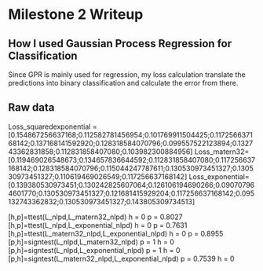 # Milestone 2 Writeup	

## How I used Gaussian Process Regression for Classification

Since GPR is mainly used for regression, my loss calculation translate the predictions into binary classification and calculate the error from there.


## Raw data
Loss_squaredexponential = [0.154867256637168;0.112582781456954;0.101769911504425;0.117256637168142;0.137168141592920;0.128318584070796;0.099557522123894;0.132743362831858;0.112831858407080;0.103982300884956]
Loss_matern32=[0.119469026548673;0.134657836644592;0.112831858407080;0.117256637168142;0.128318584070796;0.115044247787611;0.130530973451327;0.130530973451327;0.110619469026549;0.117256637168142]
Loss_exponential=[0.139380530973451;0.130242825607064;0.126106194690266;0.090707964601770;0.130530973451327;0.121681415929204;0.117256637168142;0.095132743362832;0.130530973451327;0.143805309734513]

[h,p]=ttest(L_nlpd,L_matern32_nlpd)
h = 0
p = 0.8027
[h,p]=ttest(L_nlpd,L_exponential_nlpd)
h = 0
p = 0.7631
[h,p]=ttest(L_matern32_nlpd,L_exponential_nlpd)
h = 0
p = 0.8955
[p,h]=signtest(L_nlpd,L_matern32_nlpd)
p = 1
h = 0
[p,h]=signtest(L_nlpd,L_exponential_nlpd)
p = 1
h = 0
[p,h]=signtest(L_matern32_nlpd,L_exponential_nlpd)
p = 0.7539
h = 0
